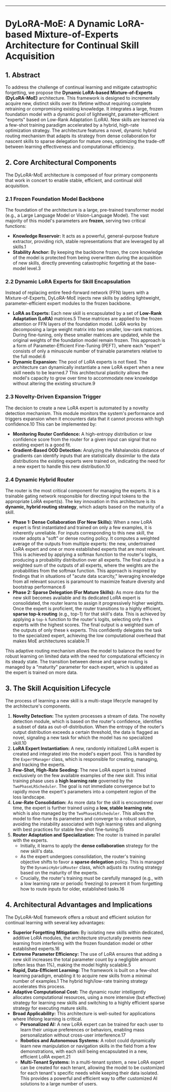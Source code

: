 ---

# **DyLoRA-MoE: A Dynamic LoRA-based Mixture-of-Experts Architecture for Continual Skill Acquisition**

## **1\. Abstract**

To address the challenge of continual learning and mitigate catastrophic forgetting, we propose the **Dynamic LoRA-based Mixture-of-Experts (DyLoRA-MoE)** architecture. This framework is designed to incrementally acquire new, distinct skills over its lifetime without requiring complete retraining or compromising existing knowledge. It integrates a large, frozen foundation model with a dynamic pool of lightweight, parameter-efficient "experts" based on Low-Rank Adaptation (LoRA). New skills are learned via a few-shot training paradigm accelerated by a hybrid, high-rate optimization strategy. The architecture features a novel, dynamic hybrid routing mechanism that adapts its strategy from dense collaboration for nascent skills to sparse delegation for mature ones, optimizing the trade-off between learning effectiveness and computational efficiency.

## **2\. Core Architectural Components**

The DyLoRA-MoE architecture is composed of four primary components that work in concert to enable stable, efficient, and continual skill acquisition.

### **2.1 Frozen Foundation Model Backbone**

The foundation of the architecture is a large, pre-trained transformer model (e.g., a Large Language Model or Vision-Language Model). The vast majority of this model's parameters are **frozen**, serving two critical functions:

* **Knowledge Reservoir:** It acts as a powerful, general-purpose feature extractor, providing rich, stable representations that are leveraged by all skills.1  
* **Stability Anchor:** By keeping the backbone frozen, the core knowledge of the model is protected from being overwritten during the acquisition of new skills, directly preventing catastrophic forgetting at the base-model level.3

### **2.2 Dynamic LoRA Experts for Skill Encapsulation**

Instead of replacing entire feed-forward network (FFN) layers with a Mixture-of-Experts, DyLoRA-MoE injects new skills by adding lightweight, parameter-efficient expert modules to the frozen backbone.

* **LoRA as Experts:** Each new skill is encapsulated by a set of **Low-Rank Adaptation (LoRA)** matrices.5 These matrices are applied to the frozen attention or FFN layers of the foundation model. LoRA works by decomposing a large weight matrix into two smaller, low-rank matrices. During fine-tuning, only these smaller matrices are updated, while the original weights of the foundation model remain frozen. This approach is a form of Parameter-Efficient Fine-Tuning (PEFT), where each "expert" consists of only a minuscule number of trainable parameters relative to the full model.6
* **Dynamic Expansion:** The pool of LoRA experts is not fixed. The architecture can dynamically instantiate a new LoRA expert when a new skill needs to be learned.7 This architectural plasticity allows the model's capacity to grow over time to accommodate new knowledge without altering the existing structure.9

### **2.3 Novelty-Driven Expansion Trigger**

The decision to create a new LoRA expert is automated by a novelty detection mechanism. This module monitors the system's performance and triggers expansion when it encounters data that it cannot process with high confidence.10 This can be implemented by:

* **Monitoring Router Confidence:** A high-entropy distribution or low confidence score from the router for a given input can signal that no existing expert is a good fit.  
* **Gradient-Based OOD Detection:** Analyzing the Mahalanobis distance of gradients can identify inputs that are statistically dissimilar to the data distributions the existing experts were trained on, indicating the need for a new expert to handle this new distribution.10

### **2.4 Dynamic Hybrid Router**

The router is the most critical component for managing the experts. It is a trainable gating network responsible for directing input tokens to the appropriate LoRA expert(s). The key innovation in this architecture is its **dynamic, hybrid routing strategy**, which adapts based on the maturity of a skill.

* **Phase 1: Dense Collaboration (For New Skills):** When a new LoRA expert is first instantiated and trained on only a few examples, it is inherently unreliable. For inputs corresponding to this new skill, the router adopts a "soft" or dense routing policy. It computes a weighted average of the outputs from multiple experts: the new, undertrained LoRA expert and one or more established experts that are most relevant. This is achieved by applying a softmax function to the router's logits, producing a probability distribution over all experts. The final output is a weighted sum of the outputs of all experts, where the weights are the probabilities from the softmax function. This approach is inspired by findings that in situations of "acute data scarcity," leveraging knowledge from all relevant sources is paramount to maximize feature diversity and bootstrap performance.6
* **Phase 2: Sparse Delegation (For Mature Skills):** As more data for the new skill becomes available and its dedicated LoRA expert is consolidated, the router learns to assign it progressively higher weights. Once the expert is proficient, the router transitions to a highly efficient, **sparse top-k routing** (e.g., top-1) for that skill's data. This is achieved by applying a `top-k` function to the router's logits, selecting only the `k` experts with the highest scores. The final output is a weighted sum of the outputs of only these `k` experts. This confidently delegates the task to the specialized expert, achieving the low computational overhead that makes MoE architectures scalable.11

This adaptive routing mechanism allows the model to balance the need for robust learning on limited data with the need for computational efficiency in its steady state. The transition between dense and sparse routing is managed by a "maturity" parameter for each expert, which is updated as the expert is trained on more data.

## **3\. The Skill Acquisition Lifecycle**

The process of learning a new skill is a multi-stage lifecycle managed by the architecture's components.

1. **Novelty Detection:** The system processes a stream of data. The novelty detection module, which is based on the router's confidence, identifies a subset of data as out-of-distribution. When the entropy of the router's output distribution exceeds a certain threshold, the data is flagged as novel, signaling a new task for which the model has no specialized skill.10
2. **LoRA Expert Instantiation:** A new, randomly initialized LoRA expert is created and integrated into the model's expert pool. This is handled by the `ExpertManager` class, which is responsible for creating, managing, and tracking the experts.
3. **Few-Shot, High-Rate Seeding:** The new LoRA expert is trained exclusively on the few available examples of the new skill. This initial training phase uses a **high learning rate** governed by the `TwoPhaseLRScheduler`. The goal is not immediate convergence but to rapidly move the expert's parameters into a competent region of the loss landscape.
4. **Low-Rate Consolidation:** As more data for the skill is encountered over time, the expert is further trained using a **low, stable learning rate**, which is also managed by the `TwoPhaseLRScheduler`. This allows the model to fine-tune its parameters and converge to a robust solution, avoiding the instability associated with high learning rates and aligning with best practices for stable few-shot fine-tuning.15
5. **Router Adaptation and Specialization:** The router is trained in parallel with the experts.
   * Initially, it learns to apply the **dense collaboration** strategy for the new skill's data.
   * As the expert undergoes consolidation, the router's training objective shifts to favor a **sparse delegation** policy. This is managed by the `DynamicHybridRouter` class, which adjusts its routing strategy based on the maturity of the experts.
   * Crucially, the router's training must be carefully managed (e.g., with a low learning rate or periodic freezing) to prevent it from forgetting how to route inputs for older, established tasks.16

## **4\. Architectural Advantages and Implications**

The DyLoRA-MoE framework offers a robust and efficient solution for continual learning with several key advantages:

* **Superior Forgetting Mitigation:** By isolating new skills within dedicated, additive LoRA modules, the architecture structurally prevents new learning from interfering with the frozen foundation model or other established experts.16  
* **Extreme Parameter Efficiency:** The use of LoRA ensures that adding a new skill increases the total parameter count by a negligible amount (often less than 1%), making the model highly scalable.5  
* **Rapid, Data-Efficient Learning:** The framework is built on a few-shot learning paradigm, enabling it to acquire new skills from a minimal number of examples.1 The hybrid high/low-rate training strategy accelerates this process.  
* **Adaptive Computational Cost:** The dynamic router intelligently allocates computational resources, using a more intensive (but effective) strategy for learning new skills and switching to a highly efficient sparse strategy for executing mature skills.  
* **Broad Applicability:** This architecture is well-suited for applications where lifelong learning is critical.
  * **Personalized AI:** A new LoRA expert can be trained for each user to learn their unique preferences or behaviors, enabling mass personalization without cross-user interference.17
  * **Robotics and Autonomous Systems:** A robot could dynamically learn new manipulation or navigation skills in the field from a few demonstrations, with each skill being encapsulated in a new, efficient LoRA expert.21
  * **Multi-Tenant Systems:** In a multi-tenant system, a new LoRA expert can be created for each tenant, allowing the model to be customized for each tenant's specific needs while keeping their data isolated. This provides a powerful and efficient way to offer customized AI solutions to a large number of users.